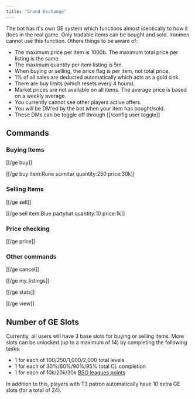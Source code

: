 ```yaml
---
title: "Grand Exchange"
---
```


The bot has it's own GE system which functions almost identically to how it does in the real game. Only tradable items can be bought and sold. Ironmen cannot use this function. Others things to be aware of:

- The maximum price per item is 1000b. The maximum total price per listing is the same.
- The maximum quantity per item listing is 5m.
- When buying or selling, the price flag is per item, not total price.
- 1% of all sales are deducted automatically which acts as a gold sink.
- There are buy limits (which resets every 4 hours).
- Market prices are not available on all items. The average price is based on a weekly average.
- You currently cannot see other players active offers.
- You will be DM'ed by the bot when your item has bought/sold.
- These DMs can be toggle off through [[/config user toggle]]

## Commands

### Buying Items

[[/ge buy]]

[[/ge buy item\:Rune scimitar quantity\:250 price\:30k]]

### Selling Items

[[/ge sell]]

[[/ge sell item\:Blue partyhat quantity\:10 price\:1k]]

### Price checking

[[/ge price]]

### Other commands

[[/ge cancel]]

[[/ge my_listings]]

[[/ge stats]]

[[/ge view]]

## Number of GE Slots

Currently, all users will have 3 base slots for buying or selling items. More slots can be unlocked (up to a maximum of 14) by completing the following tasks:

- 1 for each of 100/250/1,000/2,000 total levels
- 1 for each of 30%/60%/90%/95% total CL completion
- 1 for each of 10k/20k/30k [BSO leagues points](https://bso-wiki.oldschool.gg/leagues)

In addition to this, players with T3 patron automatically have 10 extra GE slots (for a total of 24).
